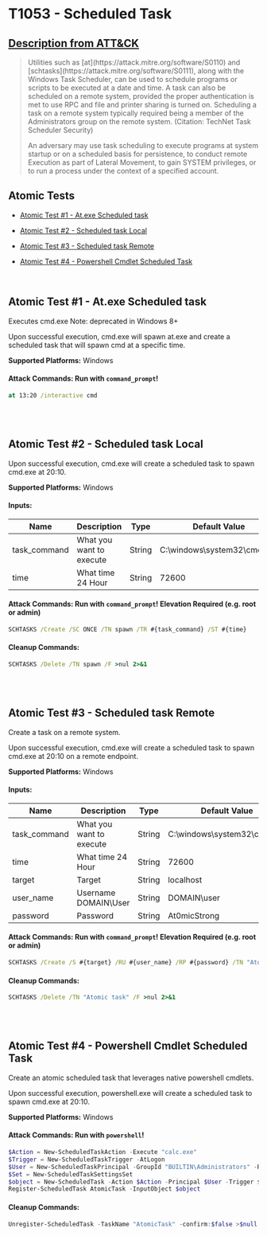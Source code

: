 # T1053 - Scheduled Task

## [Description from ATT&CK](https://attack.mitre.org/wiki/Technique/T1053)

<blockquote>Utilities such as [at](https://attack.mitre.org/software/S0110) and [schtasks](https://attack.mitre.org/software/S0111), along with the Windows Task Scheduler, can be used to schedule programs or scripts to be executed at a date and time. A task can also be scheduled on a remote system, provided the proper authentication is met to use RPC and file and printer sharing is turned on. Scheduling a task on a remote system typically required being a member of the Administrators group on the remote system. (Citation: TechNet Task Scheduler Security)

An adversary may use task scheduling to execute programs at system startup or on a scheduled basis for persistence, to
conduct remote Execution as part of Lateral Movement, to gain SYSTEM privileges, or to run a process under the context
of a specified account.</blockquote>

## Atomic Tests

- [Atomic Test #1 - At.exe Scheduled task](#atomic-test-1---atexe-scheduled-task)

- [Atomic Test #2 - Scheduled task Local](#atomic-test-2---scheduled-task-local)

- [Atomic Test #3 - Scheduled task Remote](#atomic-test-3---scheduled-task-remote)

- [Atomic Test #4 - Powershell Cmdlet Scheduled Task](#atomic-test-4---powershell-cmdlet-scheduled-task)

<br/>

## Atomic Test #1 - At.exe Scheduled task

Executes cmd.exe
Note: deprecated in Windows 8+

Upon successful execution, cmd.exe will spawn at.exe and create a scheduled task that will spawn cmd at a specific time.

**Supported Platforms:** Windows

#### Attack Commands: Run with `command_prompt`!

```cmd
at 13:20 /interactive cmd
```

<br/>
<br/>

## Atomic Test #2 - Scheduled task Local

Upon successful execution, cmd.exe will create a scheduled task to spawn cmd.exe at 20:10.

**Supported Platforms:** Windows

#### Inputs:

| Name | Description | Type | Default Value | 
|------|-------------|------|---------------|
| task_command | What you want to execute | String | C:&#92;windows&#92;system32&#92;cmd.exe|
| time | What time 24 Hour | String | 72600|

#### Attack Commands: Run with `command_prompt`!  Elevation Required (e.g. root or admin)

```cmd
SCHTASKS /Create /SC ONCE /TN spawn /TR #{task_command} /ST #{time}
```

#### Cleanup Commands:

```cmd
SCHTASKS /Delete /TN spawn /F >nul 2>&1
```

<br/>
<br/>

## Atomic Test #3 - Scheduled task Remote

Create a task on a remote system.

Upon successful execution, cmd.exe will create a scheduled task to spawn cmd.exe at 20:10 on a remote endpoint.

**Supported Platforms:** Windows

#### Inputs:

| Name | Description | Type | Default Value | 
|------|-------------|------|---------------|
| task_command | What you want to execute | String | C:&#92;windows&#92;system32&#92;cmd.exe|
| time | What time 24 Hour | String | 72600|
| target | Target | String | localhost|
| user_name | Username DOMAIN&#92;User | String | DOMAIN&#92;user|
| password | Password | String | At0micStrong|

#### Attack Commands: Run with `command_prompt`!  Elevation Required (e.g. root or admin)

```cmd
SCHTASKS /Create /S #{target} /RU #{user_name} /RP #{password} /TN "Atomic task" /TR "#{task_command}" /SC daily /ST #{time}
```

#### Cleanup Commands:

```cmd
SCHTASKS /Delete /TN "Atomic task" /F >nul 2>&1
```

<br/>
<br/>

## Atomic Test #4 - Powershell Cmdlet Scheduled Task

Create an atomic scheduled task that leverages native powershell cmdlets.

Upon successful execution, powershell.exe will create a scheduled task to spawn cmd.exe at 20:10.

**Supported Platforms:** Windows

#### Attack Commands: Run with `powershell`!

```powershell
$Action = New-ScheduledTaskAction -Execute "calc.exe"
$Trigger = New-ScheduledTaskTrigger -AtLogon
$User = New-ScheduledTaskPrincipal -GroupId "BUILTIN\Administrators" -RunLevel Highest
$Set = New-ScheduledTaskSettingsSet
$object = New-ScheduledTask -Action $Action -Principal $User -Trigger $Trigger -Settings $Set
Register-ScheduledTask AtomicTask -InputObject $object
```

#### Cleanup Commands:

```powershell
Unregister-ScheduledTask -TaskName "AtomicTask" -confirm:$false >$null 2>&1
```

<br/>
